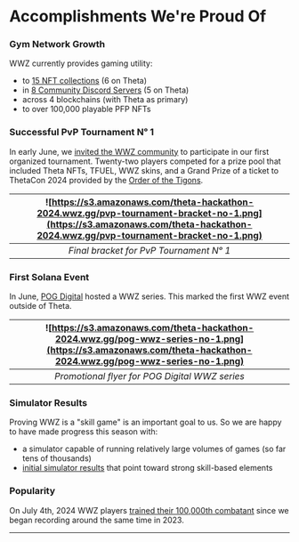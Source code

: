 # Accomplishments We're Proud Of

### Gym Network Growth

WWZ currently provides gaming utility:

* to [15 NFT collections](https://app.wwz.gg/collections) (6 on Theta)
* in [8 Community Discord Servers](https://app.wwz.gg/gyms) (5 on Theta)
* across 4 blockchains (with Theta as primary)
* to over 100,000 playable PFP NFTs

### Successful PvP Tournament Nᵒ 1

In early June, we [invited the WWZ community](https://twitter.com/wwzgame/status/1797956230406951205) to participate in our first organized tournament. Twenty-two players competed for a prize pool that included Theta NFTs, TFUEL, WWZ skins, and a Grand Prize of a ticket to ThetaCon 2024 provided by the [Order of the Tigons](https://www.orderofthetigons.com/).

| ![https://s3.amazonaws.com/theta-hackathon-2024.wwz.gg/pvp-tournament-bracket-no-1.png](https://s3.amazonaws.com/theta-hackathon-2024.wwz.gg/pvp-tournament-bracket-no-1.png) |
|:-----------------------------------------------------------------------------------------------------------------------------------------------------------------------------:|
|                                                                    *Final bracket for PvP Tournament Nᵒ 1*                                                                    |

### First Solana Event

In June, [POG Digital](https://www.pogdigital.com/) hosted a WWZ series. This marked the first WWZ event outside of Theta.

| ![https://s3.amazonaws.com/theta-hackathon-2024.wwz.gg/pog-wwz-series-no-1.png](https://s3.amazonaws.com/theta-hackathon-2024.wwz.gg/pog-wwz-series-no-1.png) |
|:---------------------------------------------------------------------------------:|
|                  *Promotional flyer for POG Digital WWZ series*                   |

### Simulator Results

Proving WWZ is a "skill game" is an important goal to us. So we are happy to have made progress this season with:

* a simulator capable of running relatively large volumes of games (so far tens of thousands)
* [initial simulator results](https://medium.com/@wwzgame/f0ec67d4e306) that point toward strong skill-based elements

### Popularity

On July 4th, 2024 WWZ players [trained their 100,000th combatant](https://x.com/wwzgame/status/1809248811283292536) since we began recording around the same time in 2023.

---